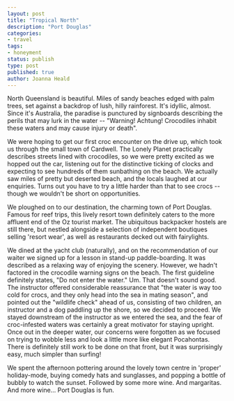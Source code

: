```yaml
---
layout: post
title: "Tropical North"
description: "Port Douglas"
categories:
- travel
tags:
- honeyment
status: publish
type: post
published: true
author: Joanna Heald
---
```


North Queensland is beautiful. Miles of sandy beaches edged with palm trees, set against a backdrop of lush, hilly rainforest. It's idyllic, almost. Since it's Australia, the paradise is punctured by signboards describing the perils that may lurk in the water -- "Warning! Achtung! Crocodiles inhabit these waters and may cause injury or death". 

We were hoping to get our first croc encounter on the drive up, which took us through the small town of Cardwell. The Lonely Planet practically describes streets lined with crocodiles, so we were pretty excited as we hopped out the car, listening out for the distinctive ticking of clocks and expecting to see hundreds of them sunbathing on the beach. We actually saw miles of pretty but deserted beach, and the locals laughed at our enquiries. Turns out you have to try a little harder than that to see crocs -- though we wouldn't be short on opportunities.

We ploughed on to our destination, the charming town of Port Douglas. Famous for reef trips, this lively resort town definitely caters to the more affluent end of the Oz tourist market. The ubiquitous backpacker hostels are still there, but nestled alongside a selection of independent boutiques selling 'resort wear', as well as restaurants decked out with fairylights.

We dined at the yacht club (naturally), and on the recommendation of our waiter we signed up for a lesson in stand-up paddle-boarding. It was described as a relaxing way of enjoying the scenery. However, we hadn't factored in the crocodile warning signs on the beach. The first guideline definitely states, "Do not enter the water." Um. That doesn't sound good. The instructor offered considerable reassurance that "the water is way too cold for crocs, and they only head into the sea in mating season", and pointed out the "wildlife check" ahead of us, consisting of two children, an instructor and a dog paddling up the shore, so we decided to proceed. We stayed downstream of the instructor as we entered the sea, and the fear of croc-infested waters was certainly a great motivator for staying upright. Once out in the deeper water, our concerns were forgotten as we focused on trying to wobble less and look a little more like elegant Pocahontas. There is definitely still work to be done on that front, but it was surprisingly easy, much simpler than surfing!

We spent the afternoon pottering around the lovely town centre in 'proper' holiday-mode, buying comedy hats and sunglasses, and popping a bottle of bubbly to watch the sunset. Followed by some more wine. And margaritas. And more wine... Port Douglas is fun. 
